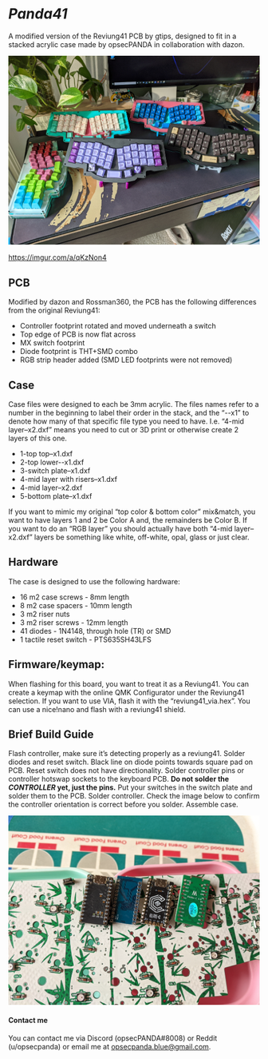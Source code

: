# ***Panda41***

A modified version of the Reviung41 PCB by gtips, designed to fit in a stacked acrylic case made by opsecPANDA in collaboration with dazon. 

![Panda41 family photo](/Panda41-pics/Panda41_round-up.jpg)

https://imgur.com/a/qKzNon4

## **PCB**

Modified by dazon and Rossman360, the PCB has the following differences from the original Reviung41:

- Controller footprint rotated and moved underneath a switch
- Top edge of PCB is now flat across
- MX switch footprint
- Diode footprint is THT+SMD combo
- RGB strip header added (SMD LED footprints were not removed)

## **Case**

Case files were designed to each be 3mm acrylic. The files names refer to a number in the beginning to label their order in the stack, and the “--x1” to denote how many of that specific file type you need to have. I.e. “4-mid layer–x2.dxf” means you need to cut or 3D print or otherwise create 2 layers of this one. 

- 1-top top–x1.dxf
- 2-top lower--x1.dxf
- 3-switch plate–x1.dxf
- 4-mid layer with risers–x1.dxf
- 4-mid layer–x2.dxf
- 5-bottom plate–x1.dxf

If you want to mimic my original “top color & bottom color” mix&match, you want to have layers 1 and 2 be Color A and, the remainders be Color B. If you want to do an “RGB layer” you should actually have both “4-mid layer–x2.dxf” layers be something like white, off-white, opal, glass or just clear. 

## **Hardware**

The case is designed to use the following hardware:

- 16 m2 case screws - 8mm length
- 8 m2 case spacers - 10mm length
- 3 m2 riser nuts
- 3 m2 riser screws - 12mm length
- 41 diodes - 1N4148, through hole (TR) or SMD
- 1 tactile reset switch - PTS635SH43LFS


## **Firmware/keymap:**

When flashing for this board, you want to treat it as a Reviung41. You can create a keymap with the online QMK Configurator under the Reviung41 selection. If you want to use VIA, flash it with the “reviung41_via.hex”.  You can use a nice!nano and flash with a reviung41 shield. 

## Brief Build Guide 

Flash controller, make sure it’s detecting properly as a reviung41.
Solder diodes and reset switch. Black line on diode points towards square pad on PCB. Reset switch does not have directionality.
Solder controller pins or controller hotswap sockets to the keyboard PCB. **Do not solder the *CONTROLLER* yet, just the pins.**
Put your switches in the switch plate and solder them to the PCB.
Solder controller. Check the image below to confirm the controller orientation is correct before you solder.
Assemble case.

![Controller Orientation](/troubleshooting-help/controller-orientation.jpg)


#### Contact me

You can contact me via Discord (opsecPANDA#8008) or Reddit (u/opsecpanda) or email me at opsecpanda.blue@gmail.com.
